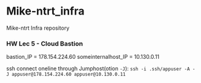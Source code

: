 # Mike-ntrt_infra
Mike-ntrt Infra repository

### HW Lec 5 - Cloud Bastion

bastion_IP = 178.154.224.60
someinternalhost_IP = 10.130.0.11

ssh connect oneline through Jumphost(otion `-J`):
`ssh -i .ssh/appuser -A -J appuser@178.154.224.60 appuser@10.130.0.11`
